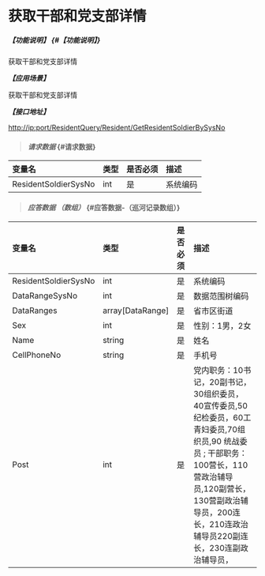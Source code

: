 # 获取干部和党支部详情

##### _【功能说明】_ {#【功能说明】}

获取干部和党支部详情

_**【应用场景】**_

获取干部和党支部详情

_**【接口地址】**_

[http://ip:port/ResidentQuery/Resident/GetResidentSoldierBySysNo](http://ip:port/ResidentQuery/Resident/GetResidentSoldierBySysNo)

> #### _请求数据_ {#请求数据}

| 变量名 | 类型 | 是否必须 | 描述 |
| :--- | :--- | :--- | :--- |
| ResidentSoldierSysNo | int | 是 | 系统编码 |

> #### _应答数据 （数组）_ {#应答数据-（巡河记录数组）}

| 变量名 | 类型 | 是否必须 | 描述 |
| :--- | :--- | :--- | :--- |
| ResidentSoldierSysNo | int | 是 | 系统编码 |
| DataRangeSysNo | int | 是 | 数据范围树编码 |
| DataRanges | array\[DataRange\] | 是 | 省市区街道 |
| Sex | int | 是 | 性别：1男，2女 |
| Name | string | 是 | 姓名 |
| CellPhoneNo | string | 是 | 手机号 |
| Post | int | 是 | 党内职务：10书记，20副书记，30组织委员，40宣传委员,50纪检委员，60工青妇委员,70组织员,90 统战委员 ; 干部职务：100营长，110营政治辅导员,120副营长，130营副政治辅导员，200连长，210连政治辅导员220副连长，230连副政治辅导员， |



